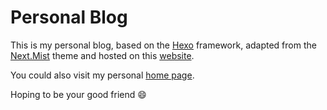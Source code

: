 # Personal Blog

This is my personal blog, based on the [Hexo](https://hexo.io) framework, adapted from the [Next.Mist](http://theme-next.iissnan.com) theme and hosted on this [website](https://blog.baoyukun.win).

You could also visit my personal [home page](https://www.baoyukun.win).

Hoping to be your good friend :smile:
